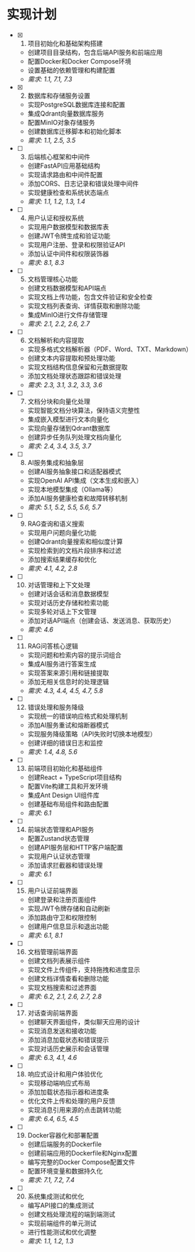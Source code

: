 # 实现计划

- [x] 1. 项目初始化和基础架构搭建
  - 创建项目目录结构，包含后端API服务和前端应用
  - 配置Docker和Docker Compose环境
  - 设置基础的依赖管理和构建配置
  - _需求: 1.1, 7.1, 7.3_

- [x] 2. 数据库和存储服务设置
  - 实现PostgreSQL数据库连接和配置
  - 集成Qdrant向量数据库服务
  - 配置MinIO对象存储服务
  - 创建数据库迁移脚本和初始化脚本
  - _需求: 1.1, 2.5, 3.5_

- [ ] 3. 后端核心框架和中间件
  - 创建FastAPI应用基础结构
  - 实现请求路由和中间件配置
  - 添加CORS、日志记录和错误处理中间件
  - 实现健康检查和系统状态端点
  - _需求: 1.1, 1.2, 1.3, 1.4_

- [ ] 4. 用户认证和授权系统
  - 实现用户数据模型和数据库表
  - 创建JWT令牌生成和验证功能
  - 实现用户注册、登录和权限验证API
  - 添加认证中间件和权限装饰器
  - _需求: 8.1, 8.3_

- [ ] 5. 文档管理核心功能
  - 创建文档数据模型和API端点
  - 实现文档上传功能，包含文件验证和安全检查
  - 实现文档列表查询、详情获取和删除功能
  - 集成MinIO进行文件存储管理
  - _需求: 2.1, 2.2, 2.6, 2.7_

- [ ] 6. 文档解析和内容提取
  - 实现多格式文档解析器（PDF、Word、TXT、Markdown）
  - 创建文本内容提取和预处理功能
  - 实现文档结构信息保留和元数据提取
  - 添加文档处理状态跟踪和错误处理
  - _需求: 2.3, 3.1, 3.2, 3.3, 3.6_

- [ ] 7. 文档分块和向量化处理
  - 实现智能文档分块算法，保持语义完整性
  - 集成嵌入模型进行文本向量化
  - 实现向量存储到Qdrant数据库
  - 创建异步任务队列处理文档向量化
  - _需求: 2.4, 3.4, 3.5, 3.7_

- [ ] 8. AI服务集成和抽象层
  - 创建AI服务抽象接口和适配器模式
  - 实现OpenAI API集成（文本生成和嵌入）
  - 实现本地模型集成（Ollama等）
  - 添加AI服务健康检查和故障转移机制
  - _需求: 5.1, 5.2, 5.5, 5.6, 5.7_

- [ ] 9. RAG查询和语义搜索
  - 实现用户问题向量化功能
  - 创建Qdrant向量搜索和相似度计算
  - 实现检索到的文档片段排序和过滤
  - 添加搜索结果缓存和优化
  - _需求: 4.1, 4.2, 2.8_

- [ ] 10. 对话管理和上下文处理
  - 创建对话会话和消息数据模型
  - 实现对话历史存储和检索功能
  - 实现多轮对话上下文管理
  - 添加对话API端点（创建会话、发送消息、获取历史）
  - _需求: 4.6_

- [ ] 11. RAG问答核心逻辑
  - 实现问题和检索内容的提示词组合
  - 集成AI服务进行答案生成
  - 实现答案来源引用和链接提取
  - 添加无相关信息时的处理逻辑
  - _需求: 4.3, 4.4, 4.5, 4.7, 5.8_

- [ ] 12. 错误处理和服务降级
  - 实现统一的错误响应格式和处理机制
  - 添加AI服务重试和熔断器模式
  - 实现服务降级策略（API失败时切换本地模型）
  - 创建详细的错误日志和监控
  - _需求: 1.4, 4.8, 5.6_

- [ ] 13. 前端项目初始化和基础组件
  - 创建React + TypeScript项目结构
  - 配置Vite构建工具和开发环境
  - 集成Ant Design UI组件库
  - 创建基础布局组件和路由配置
  - _需求: 6.1_

- [ ] 14. 前端状态管理和API服务
  - 配置Zustand状态管理
  - 创建API服务层和HTTP客户端配置
  - 实现用户认证状态管理
  - 添加请求拦截器和错误处理
  - _需求: 6.1_

- [ ] 15. 用户认证前端界面
  - 创建登录和注册页面组件
  - 实现JWT令牌存储和自动刷新
  - 添加路由守卫和权限控制
  - 创建用户信息显示和退出功能
  - _需求: 6.1, 8.1_

- [ ] 16. 文档管理前端界面
  - 创建文档列表展示组件
  - 实现文件上传组件，支持拖拽和进度显示
  - 创建文档详情查看和删除功能
  - 实现文档搜索和过滤界面
  - _需求: 6.2, 2.1, 2.6, 2.7, 2.8_

- [ ] 17. 对话查询前端界面
  - 创建聊天界面组件，类似聊天应用的设计
  - 实现消息发送和接收功能
  - 添加消息加载状态和错误提示
  - 实现对话历史展示和会话管理
  - _需求: 6.3, 4.1, 4.6_

- [ ] 18. 响应式设计和用户体验优化
  - 实现移动端响应式布局
  - 添加加载状态指示器和进度条
  - 优化文件上传和处理的用户反馈
  - 实现消息引用来源的点击跳转功能
  - _需求: 6.4, 6.5, 4.5_

- [ ] 19. Docker容器化和部署配置
  - 创建后端服务的Dockerfile
  - 创建前端应用的Dockerfile和Nginx配置
  - 编写完整的Docker Compose配置文件
  - 配置环境变量和数据持久化
  - _需求: 7.1, 7.2, 7.4_

- [ ] 20. 系统集成测试和优化
  - 编写API接口的集成测试
  - 创建文档处理流程的端到端测试
  - 实现前端组件的单元测试
  - 进行性能测试和优化调整
  - _需求: 1.1, 1.2, 1.3_